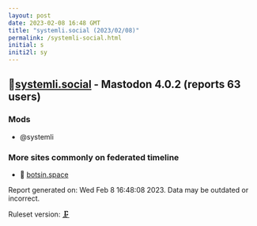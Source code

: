 ```yaml
---
layout: post
date: 2023-02-08 16:48 GMT
title: "systemli.social (2023/02/08)"
permalink: /systemli-social.html
initial: s
initi2l: sy
---
```


## 🐘[systemli.social](https://systemli.social) - Mastodon 4.0.2 (reports 63 users)

### Mods
 * @systemli

### More sites commonly on federated timeline

* 🐘 [botsin.space](/botsin-space.html)

Report generated on: Wed Feb  8 16:48:08 2023. Data may be outdated or incorrect.

Ruleset version: [🗜](/version-clamp)
